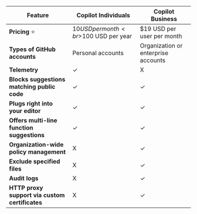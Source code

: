 

| Feature                                        | Copilot Individuals                      | Copilot Business                    |
| ---------------------------------------------- | ---------------------------------------- | ----------------------------------- |
| **Pricing** ⭐️                                 | $10 USD per month  <br>$100 USD per year | $19 USD per user per month          |
| **Types of GitHub accounts**                   | Personal accounts                        | Organization or enterprise accounts |
| **Telemetry**                                  | ✓                                        | X                                   |
| **Blocks suggestions matching public code**    | ✓                                        | ✓                                   |
| **Plugs right into your editor**               | ✓                                        | ✓                                   |
| **Offers multi-line function suggestions**     | ✓                                        | ✓                                   |
| **Organization-wide policy management**        | X                                        | ✓                                   |
| **Exclude specified files**                    | X                                        | ✓                                   |
| **Audit logs**                                 | X                                        | ✓                                   |
| **HTTP proxy support via custom certificates** | X                                        | ✓                                   |